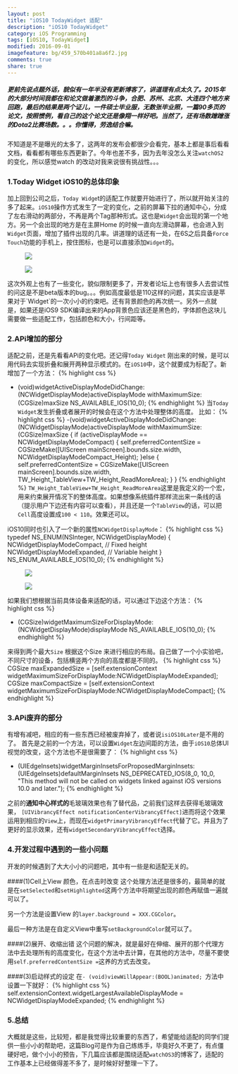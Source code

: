 ```yaml
---
layout: post
title: "iOS10 TodayWidget 适配"
description: "iOS10 TodayWidget"
category: iOS Programming
tags: [iOS10, TodayWidget]
modified: 2016-09-01
imagefeature: bg/459_570b401a8a6f2.jpg
comments: true
share: true
---
```


##### 更前先说点题外话，貌似有一年半没有更新博客了，讲道理有点太久了。2015年的大部分时间我都在和论文做着激烈的斗争，合肥、苏州、北京、大连四个地方来回跑，最后的结果是两个证儿，一件硕士毕业服，无数张毕业照，一篇90多页的论文，按照惯例，看自己的这个论文还是像翔一样好吧。当然了，还有场数蹭蹭涨的Dota2比赛场数。。。你懂得，劳逸结合嘛。

不知道是不是曝光的太多了，这两年的发布会都很少会看完，基本上都是事后看看文档，看看都有哪些东西更新了。今年也差不多，因为去年没怎么关注`watchOS2`的变化，所以感觉watch 的改动对我来说很有挑战性。。。

### 1.Today Widget iOS10的总体印象
加上回到公司之后，`Today Widge`t的适配工作就要开始进行了，所以就开始关注的多了起来。`iOS10`操作方式发生了一定的变化，之前的屏幕下拉的通知中心，分成了左右滑动的两部分，不再是两个Tag那种形式。这也是`Widget`会出现的第一个地方。另一个会出现的地方是在主屏Home 的时候一直向左滑动屏幕，也会进入到`Widget`页面，增加了插件出现的几率。讲道理的话还有一处，在6S之后具备`Force Touch`功能的手机上，按住图标，也是可以直接添加`Widget`的。
<figure>
<a href="{{ site.url }}/images/widgethome.jpg"><img src="{{ site.url }}/images/widgethome.jpg"></a>
</figure>
<figure>
<a href="{{ site.url }}/images/forcetouch.jpg"><img src="{{ site.url }}/images/forcetouch.jpg"></a>
</figure>
这次外观上也有了一些变化，貌似限制更多了，开发者论坛上也有很多人去尝试性的问这是不是beta版本的bug。。。例如高度最低是110这样的问题，其实应该是苹果对于`Widget`的一次小小的约束吧。还有背景颜色的再次统一。另外一点就是，如果还是iOS9 SDK编译出来的App背景色应该还是黑色的，字体颜色这块儿需要做一些适配工作，包括颜色和大小，行间距等。

### 2.APi增加的部分
适配之前，还是先看看APi的变化吧。还记得`Today Widget` 刚出来的时候，是可以用代码去实现折叠和展开两种显示模式的。在`iOS10`中，这个就要成为标配了。新增加了一个方法：
{% highlight css %}
- (void)widgetActiveDisplayModeDidChange:(NCWidgetDisplayMode)activeDisplayMode withMaximumSize:(CGSize)maxSize NS_AVAILABLE_IOS(10_0);
{% endhighlight %}
当`Today Widget`发生折叠或者展开的时候会在这个方法中处理整体的高度。
比如：
{% highlight css %}
-(void)widgetActiveDisplayModeDidChange:(NCWidgetDisplayMode)activeDisplayMode withMaximumSize:(CGSize)maxSize
{
    if (activeDisplayMode == NCWidgetDisplayModeCompact) {
        self.preferredContentSize = CGSizeMake([UIScreen mainScreen].bounds.size.width, NCWidgetDisplayModeCompact_Height);
    }else
    {
        self.preferredContentSize = CGSizeMake([UIScreen mainScreen].bounds.size.width, TW_Height_TableView+TW_Height_ReadMoreArea);
    }
}
{% endhighlight %}
`TW_Height_TableView+TW_Height_ReadMoreArea`这里是我定义的一个宏，用来约束展开情况下的整体高度。如果想像系统插件那样流出来一条线的话（提示用户下边还有内容可以查看），并且还是一个`TableView`的话，可以把`Cell`高度设置成`100 < 110`。效果还可以。

iOS10同时也引入了一个新的属性`NCWidgetDisplayMode`：
{% highlight css %}
typedef NS_ENUM(NSInteger, NCWidgetDisplayMode) {
    NCWidgetDisplayModeCompact, // Fixed height
    NCWidgetDisplayModeExpanded, // Variable height
} NS_ENUM_AVAILABLE_IOS(10_0);
{% endhighlight %}

<figure>
<a href="{{ site.url }}/images/showless.png"><img src="{{ site.url }}/images/showless.png"></a>
</figure>
<figure>
<a href="{{ site.url }}/images/showmore.png"><img src="{{ site.url }}/images/showmore.png"></a>
</figure>

如果我们想根据当前具体设备来适配的话，可以通过下边这个方法：
{% highlight css %}
- (CGSize)widgetMaximumSizeForDisplayMode:(NCWidgetDisplayMode)displayMode NS_AVAILABLE_IOS(10_0);
{% endhighlight %}

来得到两个最大`Size` 根据这个Size 来进行相应的布局。自己做了一个小实验吧，不同尺寸的设备，包括横竖两个方向的高度都是不同的。
{% highlight css %}
CGSize maxExpandedSize = [self.extensionContext widgetMaximumSizeForDisplayMode:NCWidgetDisplayModeExpanded];
CGSize maxCompactSize = [self.extensionContext widgetMaximumSizeForDisplayMode:NCWidgetDisplayModeCompact];
{% endhighlight %}

### 3.APi废弃的部分
有增有减吧，相应的有一些东西已经被废弃掉了，或者说`isiOS10Later`是不用的了。
首先是之前的一个方法，可以设置`Widget`左边间距的方法，由于`iOS10`总体UI视觉的改变，这个方法也不是很需要了：
{% highlight css %}
- (UIEdgeInsets)widgetMarginInsetsForProposedMarginInsets:(UIEdgeInsets)defaultMarginInsets NS_DEPRECATED_IOS(8_0, 10_0, "This method will not be called on widgets linked against iOS versions 10.0 and later.");
{% endhighlight %}

之前的**通知中心样式的**毛玻璃效果也有了替代品，之前我们这样去获得毛玻璃效果，
`[UIVibrancyEffect notificationCenterVibrancyEffect]`进而将这个效果运用到相应的`View`上，而现在`widgetPrimaryVibrancyEffect`代替了它。并且为了更好的显示效果，还有`widgetSecondaryVibrancyEffect`选择。

### 4.开发过程中遇到的一些小问题
开发的时候遇到了大大小小的问题吧，其中有一些是和适配无关的。

####(1)Cell上View 颜色，在点击时改变
这个处理方法还是很多的，最简单的就是在`setSelected`和`setHighlighted`这两个方法中将期望出现的颜色再赋值一遍就可以了。

另一个方法是设置View 的`layer.background = XXX.CGColor`。

最后一种方法是在自定义View中重写`setBackgroundColor`就可以了。

####(2)展开、收缩出错
这个问题的解决，就是最好在伸缩、展开的那个代理方法中去处理所有的高度变化，在这个方法中去计算，在其他的方法中，尽量不要使用`self.preferredContentSize =`这养的方式去改变。

####(3)启动样式的设定
在`- (void)viewWillAppear:(BOOL)animated; `方法中设置一下就好：
{% highlight css %}
self.extensionContext.widgetLargestAvailableDisplayMode = NCWidgetDisplayModeExpanded;
{% endhighlight %}

### 5.总结
大概就是这些，比较短，都是我觉得比较重要的东西了，希望能给适配的同学们提供一些小小的帮助吧，这篇Blog可是作为自己练练手，毕竟好久不更了，有点僵硬好吧，做个小小的预告，下几篇应该都是围绕适配`watchOS3`的博客了，适配的工作基本上已经做得差不多了，是时候好好整理一下了。
